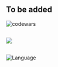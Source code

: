 ## To be added

![codewars](https://www.codewars.com/users/eliyahukoren/badges/large)

##

![](https://img.shields.io/github/actions/workflow/status/eliyahukoren/gittix-auth/auth.yml?label=Auth%20Service&logo=logo)

##

![Language](https://img.shields.io/badge/Language-Typescript-coral)
